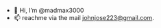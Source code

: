 - 👋 Hi, I’m @madmax3000
- 📫 reachme via the mail johnjose223@gmail.com.

<!---
madmax3000/madmax3000 is a ✨ special ✨ repository because its `README.md` (this file) appears on your GitHub profile.
You can click the Preview link to take a look at your changes.
--->
